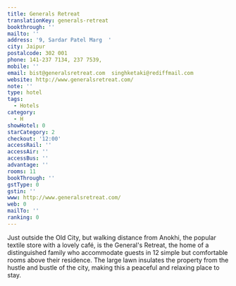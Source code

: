 ```yaml
---
title: Generals Retreat
translationKey: generals-retreat
bookthrough: ''
mailto: ''
address: '9, Sardar Patel Marg  '
city: Jaipur
postalcode: 302 001
phone: 141-237 7134, 237 7539,
mobile: ''
email: bist@generalsretreat.com  singhketaki@rediffmail.com
website: http://www.generalsretreat.com/
note: ''
type: hotel
tags:
  - Hotels
category:
  - H
showHotel: 0
starCategory: 2
checkout: '12:00'
accessRail: ''
accessAir: ''
accessBus: ''
advantage: ''
rooms: 11
bookThrough: ''
gstType: 0
gstin: ''
www: http://www.generalsretreat.com/
web: 0
mailTo: ''
ranking: 0
---
```







Just outside the Old City, but walking distance from Anokhi, the popular textile store with a lovely café, is the General's Retreat, the home of a distinguished family who accommodate guests in 12 simple but comfortable rooms above their residence. The large lawn insulates the property from the hustle and bustle of the city, making this a peaceful and relaxing place to stay.